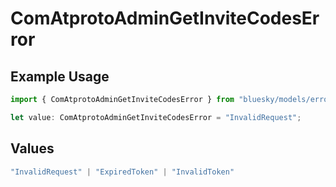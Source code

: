 # ComAtprotoAdminGetInviteCodesError

## Example Usage

```typescript
import { ComAtprotoAdminGetInviteCodesError } from "bluesky/models/errors";

let value: ComAtprotoAdminGetInviteCodesError = "InvalidRequest";
```

## Values

```typescript
"InvalidRequest" | "ExpiredToken" | "InvalidToken"
```